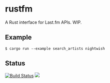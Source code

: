 rustfm
======
A Rust interface for Last.fm APIs. WIP.

Example
-------
`$ cargo run --example search_artists nightwish`

Status
------
[![Build Status](https://travis-ci.org/RoxasShadow/rustfm.svg)](https://travis-ci.org/RoxasShadow/rustfm)
[![](http://meritbadge.herokuapp.com/rustfm)](https://crates.io/crates/rustfm)
